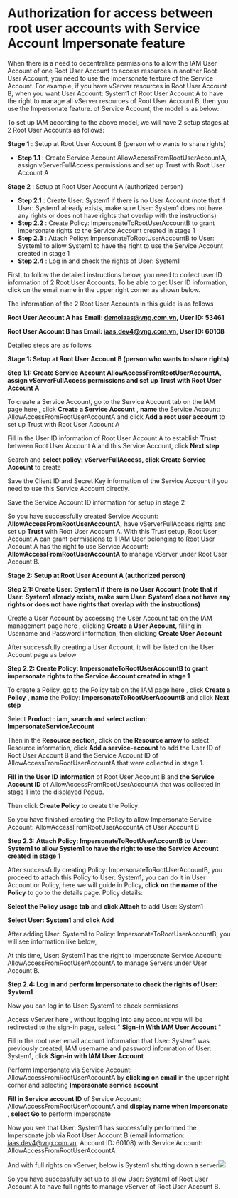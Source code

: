 # Authorization for access between root user accounts with Service Account Impersonate feature

When there is a need to decentralize permissions to allow the IAM User Account of one Root User Account to access resources in another Root User Account, you need to use the Impersonate feature of the Service Account. For example, if you have vServer resources in Root User Account B, when you want User Account: System1 of Root User Account A to have the right to manage all vServer resources of Root User Account B, then you use the Impersonate feature. of Service Account, the model is as below:

To set up IAM according to the above model, we will have 2 setup stages at 2 Root User Accounts as follows:

**Stage 1** : Setup at Root User Account B (person who wants to share rights)

* **Step 1.1** : Create Service Account AllowAccessFromRootUserAccountA, assign vServerFullAccess permissions and set up Trust with Root User Account A

**Stage 2** : Setup at Root User Account A (authorized person)

* **Step 2.1** : Create User: System1 if there is no User Account (note that if User: System1 already exists, make sure User: System1 does not have any rights or does not have rights that overlap with the instructions)
* **Step 2.2** : Create Policy: ImpersonateToRootUserAccountB to grant impersonate rights to the Service Account created in stage 1
* **Step 2.3** : Attach Policy: ImpersonateToRootUserAccountB to User: System1 to allow System1 to have the right to use the Service Account created in stage 1
* **Step 2.4** : Log in and check the rights of User: System1

First, to follow the detailed instructions below, you need to collect user ID information of 2 Root User Accounts. To be able to get User ID information, click on the email name in the upper right corner as shown below.

The information of the 2 Root User Accounts in this guide is as follows

**Root User Account A has Email: demoiaas@vng.com.vn, User ID: 53461**

**Root User Account B has Email: iaas.dev4@vng.com.vn, User ID: 60108**

Detailed steps are as follows

**Stage 1: Setup at Root User Account B (person who wants to share rights)**

**Step 1.1: Create Service Account AllowAccessFromRootUserAccountA, assign vServerFullAccess permissions and set up Trust with Root User Account A**

To create a Service Account, go to the Service Account tab on the IAM page here [,](https://hcm-3.console.vngcloud.vn/iam/service-accounts) click **Create a Service Account** , **name** the Service Account: AllowAccessFromRootUserAccountA and click **Add a root user account** to set up Trust with Root User Account A

Fill in the User ID information of Root User Account A to establish **Trust** between Root User Account A and this Service Account, click **Next step**

Search and **select policy: vServerFullAccess, click Create Service Account** to create

Save the Client ID and Secret Key information of the Service Account if you need to use this Service Account directly.

Save the Service Account ID information for setup in stage 2

So you have successfully created Service Account: **AllowAccessFromRootUserAccountA,** have vServerFullAccess rights and set up **Trust** with Root User Account A. With this Trust setup, Root User Account A can grant permissions to 1 IAM User belonging to Root User Account A has the right to use Service Account: **AllowAccessFromRootUserAccountA** to manage vServer under Root User Account B.

**Stage 2: Setup at Root User Account A (authorized person)**

**Step 2.1: Create User: System1 if there is no User Account (note that if User: System1 already exists, make sure User: System1 does not have any rights or does not have rights that overlap with the instructions)**

Create a User Account by accessing the User Account tab on the IAM management page here [,](https://hcm-3.console.vngcloud.vn/iam/user-accounts) clicking **Create a User Account,** filling in Username and Password information, then clicking **Create User Account**

After successfully creating a User Account, it will be listed on the User Account page as below

**Step 2.2: Create Policy: ImpersonateToRootUserAccountB to grant impersonate rights to the Service Account created in stage 1**

To create a Policy, go to the Policy tab on the IAM page here [,](https://hcm-3.console.vngcloud.vn/iam/policies) click **Create a Policy** , **name** the Policy: **ImpersonateToRootUserAccountB** and click **Next step**

Select **Product** : **iam, search and select action: ImpersonateServiceAccount**

Then in the **Resource section,** click on **the Resource arrow** to select Resource information, click **Add a service-account** to add the User ID of Root User Account B and the Service Account ID of AllowAccessFromRootUserAccountA that were collected in stage 1.

**Fill in the User ID information** of Root User Account B and **the Service Account ID** of AllowAccessFromRootUserAccountA that was collected in stage 1 into the displayed Popup.

Then click **Create Policy** to create the Policy

So you have finished creating the Policy to allow Impersonate Service Account: AllowAccessFromRootUserAccountA of User Account B

**Step 2.3: Attach Policy: ImpersonateToRootUserAccountB to User: System1 to allow System1 to have the right to use the Service Account created in stage 1**

After successfully creating Policy: ImpersonateToRootUserAccountB, you proceed to attach this Policy to User: System1, you can do it in User Account or Policy, here we will guide in Policy, **click on the name of the Policy** to go to the details page. Policy details:

**Select the Policy usage tab** and **click Attach** to add User: System1

**Select User: System1** and **click Add**

After adding User: System1 to Policy: ImpersonateToRootUserAccountB, you will see information like below,

At this time, User: System1 has the right to Impersonate Service Account: AllowAccessFromRootUserAccountA to manage Servers under User Account B.

**Step 2.4: Log in and perform Impersonate to check the rights of User: System1**

Now you can log in to User: System1 to check permissions

Access vServer here [,](https://hcm-3.console.vngcloud.vn/vserver/v-server/cloud-server) without logging into any account you will be redirected to the sign-in page, select " **Sign-in With IAM User Account** "

Fill in the root user email account information that User: System1 was previously created, IAM username and password information of User: System1, click **Sign-in with IAM User Account**

Perform Impersonate via Service Account: AllowAccessFromRootUserAccountA by **clicking on email** in the upper right corner and selecting **Impersonate service account**

**Fill in Service account ID** of Service Account: AllowAccessFromRootUserAccountA and **display name when Impersonate** , **select Go** to perform Impersonate

Now you see that User: System1 has successfully performed the Impersonate job via Root User Account B (email information: iaas.dev4@vng.com.vn, Account ID: 60108) with Service Account: AllowAccessFromRootUserAccountA

And with full rights on vServer, below is System1 shutting down a server![](https://docs.vngcloud.vn/\~gitbook/image?url=https%3A%2F%2Fdocs.vngcloud.vn%2Fdownload%2Fattachments%2F59805248%2Fimage2023-7-19\_11-43-21.png%3Fversion%3D1%26modificationDate%3D1689741802000%26api%3Dv2\&width=768\&dpr=4\&quality=100\&sign=9aae750a\&sv=1)

So you have successfully set up to allow User: System1 of Root User Account A to have full rights to manage vServer of Root User Account B.
